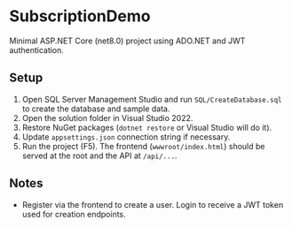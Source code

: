 # SubscriptionDemo

Minimal ASP.NET Core (net8.0) project using ADO.NET and JWT authentication.

## Setup

1. Open SQL Server Management Studio and run `SQL/CreateDatabase.sql` to create the database and sample data.
2. Open the solution folder in Visual Studio 2022.
3. Restore NuGet packages (`dotnet restore` or Visual Studio will do it).
4. Update `appsettings.json` connection string if necessary.
5. Run the project (F5). The frontend (`wwwroot/index.html`) should be served at the root and the API at `/api/...`.

## Notes

- Register via the frontend to create a user. Login to receive a JWT token used for creation endpoints.
